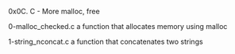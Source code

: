0x0C. C - More malloc, free

0-malloc_checked.c	a function that allocates memory using malloc

1-string_nconcat.c	a function that concatenates two strings
